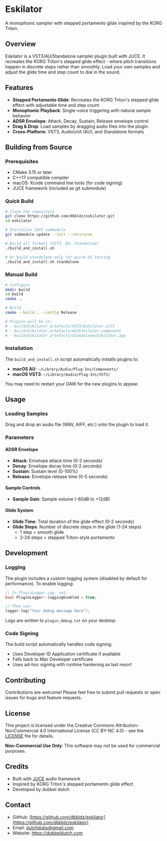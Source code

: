 # Eskilator

A monophonic sampler with stepped portamento glide inspired by the KORG Triton.

## Overview

Eskilator is a VST3/AU/Standalone sampler plugin built with JUCE. It recreates the KORG Triton's stepped glide effect - where pitch transitions happen in discrete steps rather than smoothly. Load your own samples and adjust the glide time and step count to dial in the sound.

## Features

- **Stepped Portamento Glide**: Recreates the KORG Triton's stepped glide effect with adjustable time and step count
- **Monophonic Playback**: Single-voice triggering with natural sample behavior
- **ADSR Envelope**: Attack, Decay, Sustain, Release envelope control
- **Drag & Drop**: Load samples by dragging audio files into the plugin
- **Cross-Platform**: VST3, AudioUnit (AU), and Standalone formats

## Building from Source

### Prerequisites

- CMake 3.15 or later
- C++17 compatible compiler
- macOS: Xcode command line tools (for code signing)
- JUCE framework (included as git submodule)

### Quick Build

```bash
# Clone the repository
git clone https://github.com/dbbldz/eskilator.git
cd eskilator

# Initialize JUCE submodule
git submodule update --init --recursive

# Build all formats (VST3, AU, Standalone)
./build_and_install.sh

# Or build standalone only for quick UI testing
./build_and_install.sh standalone
```

### Manual Build

```bash
# Configure
mkdir build
cd build
cmake ..

# Build
cmake --build . --config Release

# Plugins will be in:
# - build/Eskilator_artefacts/VST3/Eskilator.vst3
# - build/Eskilator_artefacts/AU/Eskilator.component
# - build/Eskilator_artefacts/Standalone/Eskilator.app
```

### Installation

The `build_and_install.sh` script automatically installs plugins to:
- **macOS AU**: `~/Library/Audio/Plug-Ins/Components/`
- **macOS VST3**: `~/Library/Audio/Plug-Ins/VST3/`

You may need to restart your DAW for the new plugins to appear.

## Usage

### Loading Samples

Drag and drop an audio file (WAV, AIFF, etc.) onto the plugin to load it.

### Parameters

#### ADSR Envelope
- **Attack**: Envelope attack time (0-2 seconds)
- **Decay**: Envelope decay time (0-2 seconds)
- **Sustain**: Sustain level (0-100%)
- **Release**: Envelope release time (0-5 seconds)

#### Sample Controls
- **Sample Gain**: Sample volume (-60dB to +12dB)

#### Glide System
- **Glide Time**: Total duration of the glide effect (0-2 seconds)
- **Glide Steps**: Number of discrete steps in the glide (1-24 steps)
  - 1 step = smooth glide
  - 2-24 steps = stepped Triton-style portamento

## Development

### Logging

The plugin includes a custom logging system (disabled by default for performance). To enable logging:

```cpp
// In PluginLogger.cpp, set:
bool PluginLogger::loggingEnabled = true;

// Then use:
logger.log("Your debug message here");
```

Logs are written to `plugin_debug.txt` on your desktop.

### Code Signing

The build script automatically handles code signing:
- Uses Developer ID Application certificate if available
- Falls back to Mac Developer certificate
- Uses ad-hoc signing with runtime hardening as last resort

## Contributing

Contributions are welcome! Please feel free to submit pull requests or open issues for bugs and feature requests.

## License

This project is licensed under the Creative Commons Attribution-NonCommercial 4.0 International License (CC BY-NC 4.0) - see the [LICENSE](LICENSE) file for details.

**Non-Commercial Use Only**: This software may not be used for commercial purposes.

## Credits

- Built with [JUCE](https://juce.com/) audio framework
- Inspired by KORG Triton's stepped portamento glide effect
- Developed by dubbel dutch

## Contact

- GitHub: [https://github.com/dbbldz/eskilator](https://github.com/dbbldz/eskilator)
- Email: dutchdubs@gmail.com
- Website: https://dubbeldutch.com
